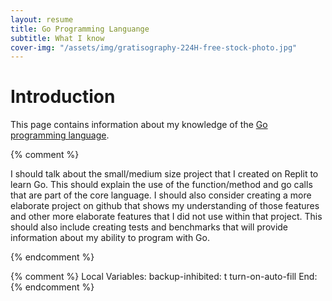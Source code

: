 ```yaml
---
layout: resume
title: Go Programming Languange
subtitle: What I know
cover-img: "/assets/img/gratisography-224H-free-stock-photo.jpg"
---
```


# Introduction

This page contains information about my knowledge of the [Go programming language](https://go.dev/).

{% comment %}

I should talk about the small/medium size project that I created on Replit to learn Go.  This should
explain the use of the function/method and go calls that are part of the core language.  I should
also consider creating a more elaborate project on github that shows my understanding of those
features and other more elaborate features that I did not use within that project.  This should also
include creating tests and benchmarks that will provide information about my ability to program
with Go.

{% endcomment %}

{% comment %}
Local Variables:
backup-inhibited: t
turn-on-auto-fill
End:
{% endcomment %}
